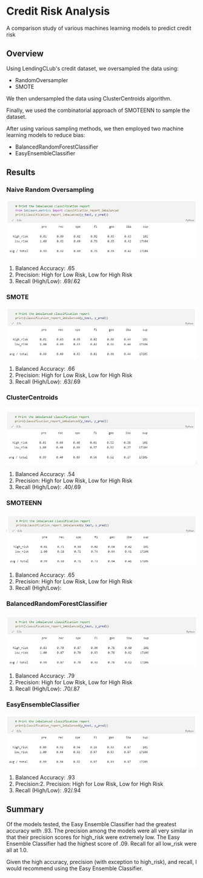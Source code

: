 # Credit Risk Analysis 
A comparison study of various machines learning models to predict credit risk

## Overview

Using LendingCLub's credit dataset, we oversampled the data using:
- RandomOversampler 
- SMOTE 

We then undersampled the data using ClusterCentroids algorithm. 

Finally, we used the combinatorial approach of SMOTEENN to sample the dataset. 

After using various sampling methods, we then employed two machine learning models to reduce bias: 
- BalancedRandomForestClassifier
- EasyEnsembleClassifier 

## Results 

### Naive Random Oversampling 
![naive](/resources/naive.jpg)
1. Balanced Accuracy: .65
2. Precision: High for Low Risk, Low for High Risk 
3. Recall (High/Low): .69/.62  

### SMOTE
![naive](/resources/smote.jpg)
1. Balanced Accuracy: .66
2. Precision: High for Low Risk, Low for High Risk 
3. Recall (High/Low): .63/.69

### ClusterCentroids
![naive](resources/cc.jpg)
1. Balanced Accuracy: .54
2. Precision: High for Low Risk, Low for High Risk 
3. Recall (High/Low): .40/.69

### SMOTEENN
![naive](/resources/smoteenn.jpg)
1. Balanced Accuracy: .65
2. Precision: High for Low Risk, Low for High Risk 
3. Recall (High/Low): 

### BalancedRandomForestClassifier
![naive](/resources/balanced_rf.jpg)
1. Balanced Accuracy: .79
2. Precision: High for Low Risk, Low for High Risk 
3. Recall (High/Low): .70/.87

### EasyEnsembleClassifier
![naive](/resources/ee.jpg)

1. Balanced Accuracy: .93
2. Precision:2. Precision: High for Low Risk, Low for High Risk 
3. Recall (High/Low): .92/.94

## Summary

Of the models tested, the Easy Ensemble Classifier had the greatest accuracy with .93. The precision among the models were all very similar in that their precision scores for high_risk were extremely low. The Easy Ensemble Classifier had the highest score of .09. Recall for all low_risk were all at 1.0. 

Given the high accuracy, precision (with exception to high_risk), and recall, I would recommend using the Easy Ensemble Classifier. 


